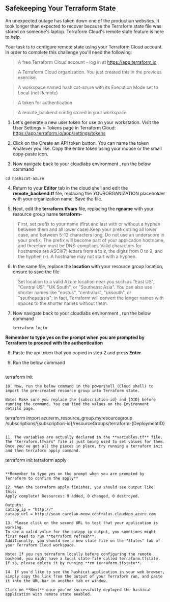 ## Safekeeping Your Terraform State

An unexpected outage has taken down one of the production websites. It took longer than expected to recover because the Terraform state file was stored on someone's laptop. Terraform Cloud's remote state feature is here to help.

Your task is to configure remote state using your Terraform Cloud account. In order to complete this challenge you'll need the following:
>A free Terraform Cloud account - log in at https://app.terraform.io

>A Terraform Cloud organization. You just created this in the previous exercise.

>A workspace named hashicat-azure with its Execution Mode set to Local (not Remote)

>A token for authentication

>A  remote_backend config stored in your workspace


1. Let's generate a new user token for use on your workstation. Visit the User Settings > Tokens page in Terraform Cloud:
https://app.terraform.io/app/settings/tokens

2. Click on the Create an API token button. You can name the token whatever you like. Copy the entire token using your mouse or the small copy-paste icon.

3. Now navigate back to your cloudlabs environment , run the below command
 ```
 cd hashicat-azure
 ```
 
4. Return to your **Editor** tab in the cloud shell and edit the **remote_backend.tf** file, replacing the YOURORGANIZATION placeholder with your organization name. Save the file.
  
5. Next, edit the **terraform.tfvars** file, replacing the **rgname** with your resource group name **terraform-<inject key="DeploymentID" />**

>First, set prefix to your name (first and last with or without a hyphen between them and all lower case).Keep your prefix string all lower case, and between 5-12 characters long. Do not use an underscore in your prefix.
The prefix will become part of your application hostname, and therefore must be DNS-compliant. Valid characters for hostnames are ASCII(7) letters from a to z, the digits from 0 to 9, and the hyphen (-). A hostname may not start with a hyphen.

6. In the same file, replace the **location** with your resource group location, ensure to save the file
 
>Set location to a valid Azure location near you such as "East US", "Central US", "UK South", or "Southeast Asia". You can also use shorter names like "eastus", "centralus", "uksouth", or "southeastasia"; in fact, Terraform will convert the longer names with spaces to the shorter names without them.

7. Now navigate back to your cloudlabs environment , run the below command
    ```
    terraform login
   ```
 **Remember to type yes on the prompt when you are prompted by Terraform to proceed with the authentication**

8. Paste the api token that you copied in step 2 and press **Enter**

9. Run the below command
   ```
  terraform init
  ```
10. Now, run the below command in the powershell (Cloud shell) to import the pre-created resource group into Terraform state.

Note: Make sure you replace the {subscription-id} and {DID} before running the command. You can find the values on the Environment details page.
```
terraform import azurerm_resource_group.myresourcegroup /subscriptions/{subscription-id}/resourceGroups/terraform-{DeploymehtID}
```

11. The variables are actually declared in the **variables.tf** file. The "terraform.tfvars" file is just being used to set values for them.
Once you've got all the pieces in place, try running a terraform init and then terraform apply command.

 ```
terraform init
terraform apply
```
 
**Remember to type yes on the prompt when you are prompted by Terraform to confirm the apply**

12. When the terraform apply finishes, you should see output like this:
Apply complete! Resources: 9 added, 0 changed, 0 destroyed.

Outputs:
catapp_ip = "http://"
catapp_url = http://sean-carolan-meow.centralus.cloudapp.azure.com

13. Please click on the second URL to test that your application is working.
To see a valid value for the catapp_ip output, you sometimes might first need to run **terraform refresh**.
Additionally, you should see a new state file on the "States" tab of your Terraform Cloud workspace.

Note: If you ran terraform locally before configuring the remote backend, you might have a local state file called terraform.tfstate. If so, please delete it by running **rm terraform.tfstate**.

14. If you'd like to see the hashicat application in your web browser, simply copy the link from the output of your Terraform run, and paste it into the URL bar in another tab or window.

Click on **Next** once you've successfully deployed the hashicat application with remote state enabled.
